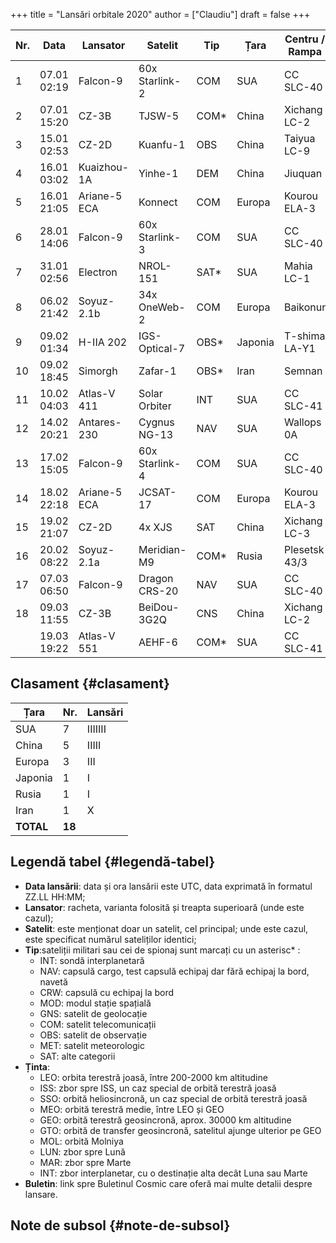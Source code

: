 +++
title = "Lansări orbitale 2020"
author = ["Claudiu"]
draft = false
+++

| Nr. | Data        | Lansator     | Satelit        | Tip   | Țara    | Centru / Rampa | Ținta | Rezultat | Bul.           |
|-----|-------------|--------------|----------------|-------|---------|----------------|-------|----------|----------------|
| 1   | 07.01 02:19 | Falcon-9     | 60x Starlink-2 | COM   | SUA     | CC SLC-40      | LEO   | Succes   | [57](/bul/057) |
| 2   | 07.01 15:20 | CZ-3B        | TJSW-5         | COM\* | China   | Xichang LC-2   | GTO   | Succes   | [57](/bul/057) |
| 3   | 15.01 02:53 | CZ-2D        | Kuanfu-1       | OBS   | China   | Taiyua LC-9    | LEO   | Succes   | [58](/bul/058) |
| 4   | 16.01 03:02 | Kuaizhou-1A  | Yinhe-1        | DEM   | China   | Jiuquan        | SSO   | Succes   | [59](/bul/059) |
| 5   | 16.01 21:05 | Ariane-5 ECA | Konnect        | COM   | Europa  | Kourou ELA-3   | GEO   | Succes   | [59](/bul/059) |
| 6   | 28.01 14:06 | Falcon-9     | 60x Starlink-3 | COM   | SUA     | CC SLC-40      | LEO   | Succes   | [60](/bul/060) |
| 7   | 31.01 02:56 | Electron     | NROL-151       | SAT\* | SUA     | Mahia LC-1     | LEO   | Succes   | [61](/bul/061) |
| 8   | 06.02 21:42 | Soyuz-2.1b   | 34x OneWeb-2   | COM   | Europa  | Baikonur       | LEO   | Succes   | [62](/bul/062) |
| 9   | 09.02 01:34 | H-IIA 202    | IGS-Optical-7  | OBS\* | Japonia | T-shima LA-Y1  | SSO   | Succes   | [62](/bul/062) |
| 10  | 09.02 18:45 | Simorgh      | Zafar-1        | OBS\* | Iran    | Semnan         | LEO   | Eșec     | [62](/bul/062) |
| 11  | 10.02 04:03 | Atlas-V 411  | Solar Orbiter  | INT   | SUA     | CC SLC-41      | INT   | Succes   | [62](/bul/062) |
| 12  | 14.02 20:21 | Antares-230  | Cygnus NG-13   | NAV   | SUA     | Wallops 0A     | ISS   | Succes   | [63](/bul/063) |
| 13  | 17.02 15:05 | Falcon-9     | 60x Starlink-4 | COM   | SUA     | CC SLC-40      | LEO   | Succes   | [63](/bul/063) |
| 14  | 18.02 22:18 | Ariane-5 ECA | JCSAT-17       | COM   | Europa  | Kourou ELA-3   | GEO   | Succes   | [63](/bul/063) |
| 15  | 19.02 21:07 | CZ-2D        | 4x XJS         | SAT   | China   | Xichang LC-3   | LEO   | Succes   | [63](/bul/063) |
| 16  | 20.02 08:22 | Soyuz-2.1a   | Meridian-M9    | COM\* | Rusia   | Plesetsk 43/3  | MOL   | Succes   | [64](/bul/064) |
| 17  | 07.03 06:50 | Falcon-9     | Dragon CRS-20  | NAV   | SUA     | CC SLC-40      | ISS   | Succes   | [66](/bul/066) |
| 18  | 09.03 11:55 | CZ-3B        | BeiDou-3G2Q    | CNS   | China   | Xichang LC-2   | GEO   | Succes   | [66](/bul/066) |
|     | 19.03 19:22 | Atlas-V 551  | AEHF-6         | COM\* | SUA     | CC SLC-41      | GEO   |          |                |


## Clasament {#clasament}

| Țara      | Nr.    | Lansări |
|-----------|--------|---------|
| SUA       | 7      | IIIIIII |
| China     | 5      | IIIII   |
| Europa    | 3      | III     |
| Japonia   | 1      | I       |
| Rusia     | 1      | I       |
| Iran      | 1      | X       |
| **TOTAL** | **18** |         |


## Legendă tabel {#legendă-tabel}

-   **Data lansării**: data și ora lansării este UTC, data exprimată în formatul ZZ.LL HH:MM;
-   **Lansator**: racheta, varianta folosită și treapta superioară (unde este cazul);
-   **Satelit**: este menționat doar un satelit, cel principal; unde este cazul, este specificat numărul sateliților identici;
-   **Tip**:sateliții militari sau cei de spionaj sunt marcați cu un asterisc\* :
    -   INT: sondă interplanetară
    -   NAV: capsulă cargo, test capsulă echipaj dar fără echipaj la bord, navetă
    -   CRW: capsulă cu echipaj la bord
    -   MOD: modul stație spațială
    -   GNS: satelit de geolocație
    -   COM: satelit telecomunicații
    -   OBS: satelit de observație
    -   MET: satelit meteorologic
    -   SAT: alte categorii
-   **Ținta**:
    -   LEO: orbita terestră joasă, între 200-2000 km altitudine
    -   ISS: zbor spre ISS, un caz special de orbită terestră joasă
    -   SSO: orbită heliosincronă, un caz special de orbită terestră joasă
    -   MEO: orbită terestră medie, între LEO și GEO
    -   GEO: orbită terestră geosincronă, aprox. 30000 km altitudine
    -   GTO: orbită de transfer geosincronă, satelitul ajunge ulterior pe GEO
    -   MOL: orbită Molniya
    -   LUN: zbor spre Lună
    -   MAR: zbor spre Marte
    -   INT: zbor interplanetar, cu o destinație alta decât Luna sau Marte
-   **Buletin**: link spre Buletinul Cosmic care oferă mai multe detalii despre lansare.


## Note de subsol {#note-de-subsol}